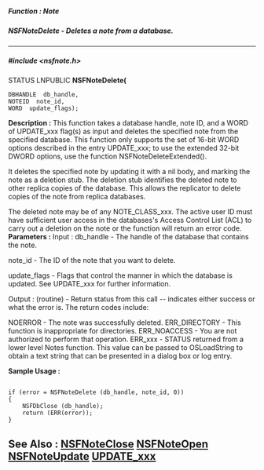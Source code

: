 ##### Function : Note
##### NSFNoteDelete - Deletes a note from a database.
---
##### #include <nsfnote.h>
STATUS LNPUBLIC **NSFNoteDelete(**

	DBHANDLE  db_handle,
	NOTEID  note_id,
	WORD  update_flags);
**Description :**
This function takes a database handle, note ID, and a WORD of UPDATE_xxx 
flag(s) as input and deletes the specified note from the specified database. 
This function only supports the set of 16-bit WORD options described in the 
entry UPDATE_xxx;  to use the extended 32-bit DWORD options, use the function 
NSFNoteDeleteExtended().

It deletes the specified note by updating it with a nil body, and marking the 
note as a deletion stub.  The deletion stub identifies the deleted note to 
other replica copies of the database.  This allows the replicator to delete 
copies of the note from replica databases. 

The deleted note may be of any NOTE_CLASS_xxx.  The active user ID must have 
sufficient user access in the databases's Access Control List (ACL) to carry 
out a deletion on the note or the function will return an error code.
**Parameters :**
Input :
db_handle  -  The handle of the database that contains the note.

note_id  -  The ID of the note that you want to delete.

update_flags  -  Flags that control the manner in which the database is updated.  See UPDATE_xxx for further information.

Output :
(routine)  -  Return status from this call -- indicates either success or what the error is. The return codes include:

NOERROR - The note was successfully deleted.
ERR_DIRECTORY - This function is inappropriate for directories.
ERR_NOACCESS - You are not authorized to perform that operation.
ERR_xxx - STATUS returned from a lower level Notes function.  This value can be passed to OSLoadString to obtain a text string that can be presented in a dialog box or log entry.


**Sample Usage :**
```

if (error = NSFNoteDelete (db_handle, note_id, 0))
{ 
    NSFDbClose (db_handle);
    return (ERR(error));
}
```
**See Also :**
[NSFNoteClose](D:/md_files/NSFNoteClose.md)
[NSFNoteOpen](D:/md_files/NSFNoteOpen.md)
[NSFNoteUpdate](D:/md_files/NSFNoteUpdate.md)
[UPDATE_xxx](D:/md_files/UPDATE_xxx.md)
---
